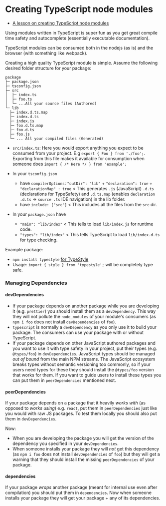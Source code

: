 # Creating TypeScript node modules

* [A lesson on creating TypeScript node modules](https://egghead.io/lessons/typescript-create-high-quality-npm-packages-using-typescript)

Using modules written in TypeScript is super fun as you get great compile time safety and autocomplete (essentially executable documentation).

TypeScript modules can be consumed both in the nodejs (as is) and the browser (with something like webpack).

Creating a high quality TypeScript module is simple. Assume the following desired folder structure for your package:

```text
package
├─ package.json
├─ tsconfig.json
├─ src
│  ├─ index.ts
│  ├─ foo.ts
│  └─ ...All your source files (Authored)
└─ lib
  ├─ index.d.ts.map
  ├─ index.d.ts
  ├─ index.js
  ├─ foo.d.ts.map
  ├─ foo.d.ts
  ├─ foo.js
  └─ ... All your compiled files (Generated)
```

* `src/index.ts`: Here you would export anything you expect to be consumed from your project. E.g `export { Foo } from './foo';`. Exporting from this file makes it available for consumption when someone does `import { /* Here */ } from 'example';`

* In your `tsconfig.json`
  * have `compilerOptions`: `"outDir": "lib"` + `"declaration": true` + `"declarationMap" : true` < This generates `.js` (JavaScript) `.d.ts` (declarations for TypeSafety) and `.d.ts.map` (enables `declaration .d.ts` => `source .ts` IDE navigation) in the lib folder.
  * have `include: ["src"]` < This includes all the files from the `src` dir.

* In your `package.json` have
  * `"main": "lib/index"` < This tells to load `lib/index.js` for runtime code.
  * `"types": "lib/index"` < This tells TypeScript to load `lib/index.d.ts` for type checking. 

Example package:
* `npm install typestyle` [for TypeStyle](https://www.npmjs.com/package/typestyle)
* Usage: `import { style } from 'typestyle';` will be completely type safe.

### Managing Dependencies
#### devDependencies
* If your package depends on another package while you are developing it (e.g. `prettier`) you should install them as a `devDependency`. This way they will not pollute the `node_modules` of your module's consumers (as `npm i foo` does not install `devDependencies` of `foo`).
* `typescript` is normally a `devDependency` as you only use it to build your package. The consumers can use your package with or without TypeScript.
* If your package depends on other JavaScript authored packages and you want to use it with type safety in your project, put their types (e.g. `@types/foo`) in `devDependencies`. JavaScript types should be managed *out of bound* from the main NPM streams. The JavaScript ecosystem breaks types without semantic versioning too commonly, so if your users need types for these they should install the `@types/foo` version that works for them. If you want to guide users to install these types you can put them in `peerDependencies` mentioned next.

#### peerDependencies
If your package depends on a package that it heavily *works with* (as opposed to *works using*) e.g. `react`, put them in `peerDependencies` just like you would with raw JS packages. To test them locally you should also put them in `devDependencies`. 

Now: 
* When you are developing the package you will get the version of the dependency you specified in your `devDependencies`. 
* When someone installs your package they will *not* get this dependency (as `npm i foo` does not install `devDependencies` of `foo`) but they will get a warning that they should install the missing `peerDependencies` of your package. 

#### dependencies
If your package *wraps* another package (meant for internal use even after compilation) you should put them in `dependencies`. Now when someone installs your package they will get your package + any of its dependencies.
